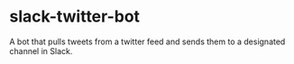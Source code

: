 # slack-twitter-bot
A bot that pulls tweets from a twitter feed and sends them to a designated channel in Slack. 
